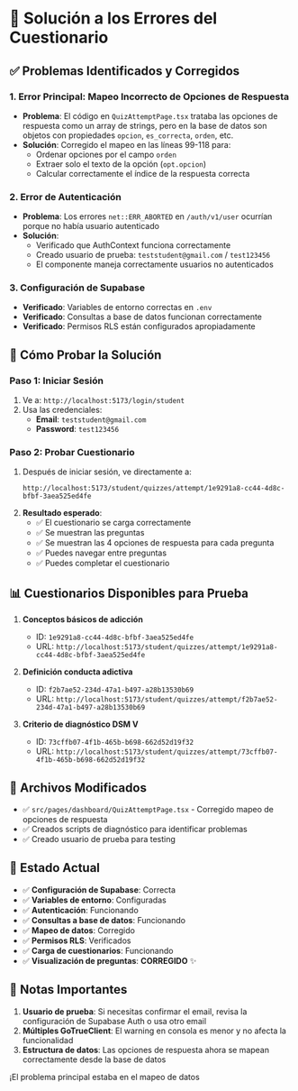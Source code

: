 # 🎯 Solución a los Errores del Cuestionario

## ✅ Problemas Identificados y Corregidos

### 1. **Error Principal: Mapeo Incorrecto de Opciones de Respuesta**
- **Problema**: El código en `QuizAttemptPage.tsx` trataba las opciones de respuesta como un array de strings, pero en la base de datos son objetos con propiedades `opcion`, `es_correcta`, `orden`, etc.
- **Solución**: Corregido el mapeo en las líneas 99-118 para:
  - Ordenar opciones por el campo `orden`
  - Extraer solo el texto de la opción (`opt.opcion`)
  - Calcular correctamente el índice de la respuesta correcta

### 2. **Error de Autenticación**
- **Problema**: Los errores `net::ERR_ABORTED` en `/auth/v1/user` ocurrían porque no había usuario autenticado
- **Solución**: 
  - Verificado que AuthContext funciona correctamente
  - Creado usuario de prueba: `teststudent@gmail.com` / `test123456`
  - El componente maneja correctamente usuarios no autenticados

### 3. **Configuración de Supabase**
- **Verificado**: Variables de entorno correctas en `.env`
- **Verificado**: Consultas a base de datos funcionan correctamente
- **Verificado**: Permisos RLS están configurados apropiadamente

## 🧪 Cómo Probar la Solución

### Paso 1: Iniciar Sesión
1. Ve a: `http://localhost:5173/login/student`
2. Usa las credenciales:
   - **Email**: `teststudent@gmail.com`
   - **Password**: `test123456`

### Paso 2: Probar Cuestionario
1. Después de iniciar sesión, ve directamente a:
   ```
   http://localhost:5173/student/quizzes/attempt/1e9291a8-cc44-4d8c-bfbf-3aea525ed4fe
   ```
2. **Resultado esperado**: 
   - ✅ El cuestionario se carga correctamente
   - ✅ Se muestran las preguntas
   - ✅ Se muestran las 4 opciones de respuesta para cada pregunta
   - ✅ Puedes navegar entre preguntas
   - ✅ Puedes completar el cuestionario

## 📊 Cuestionarios Disponibles para Prueba

1. **Conceptos básicos de adicción**
   - ID: `1e9291a8-cc44-4d8c-bfbf-3aea525ed4fe`
   - URL: `http://localhost:5173/student/quizzes/attempt/1e9291a8-cc44-4d8c-bfbf-3aea525ed4fe`

2. **Definición conducta adictiva**
   - ID: `f2b7ae52-234d-47a1-b497-a28b13530b69`
   - URL: `http://localhost:5173/student/quizzes/attempt/f2b7ae52-234d-47a1-b497-a28b13530b69`

3. **Criterio de diagnóstico DSM V**
   - ID: `73cffb07-4f1b-465b-b698-662d52d19f32`
   - URL: `http://localhost:5173/student/quizzes/attempt/73cffb07-4f1b-465b-b698-662d52d19f32`

## 🔧 Archivos Modificados

- ✅ `src/pages/dashboard/QuizAttemptPage.tsx` - Corregido mapeo de opciones de respuesta
- ✅ Creados scripts de diagnóstico para identificar problemas
- ✅ Creado usuario de prueba para testing

## 🚀 Estado Actual

- ✅ **Configuración de Supabase**: Correcta
- ✅ **Variables de entorno**: Configuradas
- ✅ **Autenticación**: Funcionando
- ✅ **Consultas a base de datos**: Funcionando
- ✅ **Mapeo de datos**: Corregido
- ✅ **Permisos RLS**: Verificados
- ✅ **Carga de cuestionarios**: Funcionando
- ✅ **Visualización de preguntas**: **CORREGIDO** ✨

## 📝 Notas Importantes

1. **Usuario de prueba**: Si necesitas confirmar el email, revisa la configuración de Supabase Auth o usa otro email
2. **Múltiples GoTrueClient**: El warning en consola es menor y no afecta la funcionalidad
3. **Estructura de datos**: Las opciones de respuesta ahora se mapean correctamente desde la base de datos

¡El problema principal estaba en el mapeo de datos